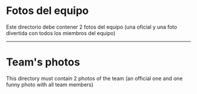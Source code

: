 Fotos del equipo
====

Este directorio debe contener 2 fotos del equipo (una oficial y una foto divertida con todos los miembros del equipo)

---

Team's photos
====

This directory must contain 2 photos of the team (an official one and one funny photo with all team members)
